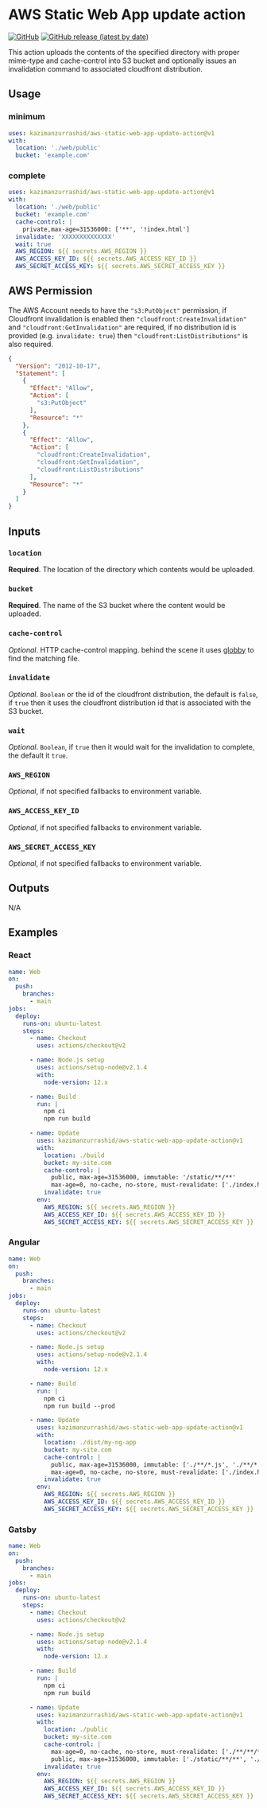 # AWS Static Web App update action

[![GitHub](https://img.shields.io/github/license/kazimanzurrashid/aws-static-web-app-update-action)](https://opensource.org/licenses/MIT)
[![GitHub release (latest by date)](https://img.shields.io/github/v/release/kazimanzurrashid/aws-static-web-app-update-action)](https://github.com/kazimanzurrashid/aws-static-web-app-update-action/releases)

This action uploads the contents of the specified directory with proper mime-type and cache-control into 
S3 bucket and optionally issues an invalidation command to associated cloudfront distribution.

## Usage

### minimum

```yaml
uses: kazimanzurrashid/aws-static-web-app-update-action@v1
with:
  location: './web/public'
  bucket: 'example.com'
```

### complete

```yaml
uses: kazimanzurrashid/aws-static-web-app-update-action@v1
with:
  location: './web/public'
  bucket: 'example.com'
  cache-control: |
    private,max-age=31536000: ['**', '!index.html']
  invalidate: 'XXXXXXXXXXXXXX'
  wait: true
  AWS_REGION: ${{ secrets.AWS_REGION }}
  AWS_ACCESS_KEY_ID: ${{ secrets.AWS_ACCESS_KEY_ID }}
  AWS_SECRET_ACCESS_KEY: ${{ secrets.AWS_SECRET_ACCESS_KEY }}
```

## AWS Permission

The AWS Account needs to have the `"s3:PutObject"` permission, if Cloudfront invalidation is enabled 
then `"cloudfront:CreateInvalidation"` and `"cloudfront:GetInvalidation"` are required, if no distribution id 
is provided (e.g. `invalidate: true`) then `"cloudfront:ListDistributions"` is also required.

```json
{
  "Version": "2012-10-17",
  "Statement": [
    {
      "Effect": "Allow",
      "Action": [
        "s3:PutObject"
      ],
      "Resource": "*"
    },
    {
      "Effect": "Allow",
      "Action": [
        "cloudfront:CreateInvalidation",
        "cloudfront:GetInvalidation",
        "cloudfront:ListDistributions"
      ],
      "Resource": "*"
    }
  ]
}
```

## Inputs

### `location`

**Required**. The location of the directory which contents would be uploaded.

### `bucket`

**Required**. The name of the S3 bucket where the content would be uploaded.

### `cache-control`

_Optional_. HTTP cache-control mapping. behind the scene it uses [globby](https://github.com/sindresorhus/globby) to find the matching file.

### `invalidate`

_Optional_. `Boolean` or the id of the cloudfront distribution, the default is `false`, if `true` then it uses the cloudfront distribution id that is associated with the S3 bucket.

### `wait`

_Optional_. `Boolean`,  if `true` then it would wait for the invalidation to complete, the default it `true`.

### `AWS_REGION`

_Optional_, if not specified fallbacks to environment variable.

### `AWS_ACCESS_KEY_ID`

_Optional_, if not specified fallbacks to environment variable.

### `AWS_SECRET_ACCESS_KEY`

_Optional_, if not specified fallbacks to environment variable.

## Outputs

N/A

## Examples

### React

```yaml
name: Web
on:
  push:
    branches:
      - main
jobs:
  deploy:
    runs-on: ubuntu-latest
    steps:
      - name: Checkout
        uses: actions/checkout@v2

      - name: Node.js setup
        uses: actions/setup-node@v2.1.4
        with:
          node-version: 12.x

      - name: Build
        run: |
          npm ci
          npm run build

      - name: Update
        uses: kazimanzurrashid/aws-static-web-app-update-action@v1
        with:
          location: ./build
          bucket: my-site.com
          cache-control: |
            public, max-age=31536000, immutable: '/static/**/**'
            max-age=0, no-cache, no-store, must-revalidate: ['./index.html', './'service-worker.js]
          invalidate: true
        env:
          AWS_REGION: ${{ secrets.AWS_REGION }}
          AWS_ACCESS_KEY_ID: ${{ secrets.AWS_ACCESS_KEY_ID }}
          AWS_SECRET_ACCESS_KEY: ${{ secrets.AWS_SECRET_ACCESS_KEY }}
```

### Angular

```yaml
name: Web
on:
  push:
    branches:
      - main
jobs:
  deploy:
    runs-on: ubuntu-latest
    steps:
      - name: Checkout
        uses: actions/checkout@v2

      - name: Node.js setup
        uses: actions/setup-node@v2.1.4
        with:
          node-version: 12.x

      - name: Build
        run: |
          npm ci
          npm run build --prod

      - name: Update
        uses: kazimanzurrashid/aws-static-web-app-update-action@v1
        with:
          location: ./dist/my-ng-app
          bucket: my-site.com
          cache-control: |
            public, max-age=31536000, immutable: ['./**/*.js', './**/*.css', './**/*.png', './**/*.jpg', './assets/**/**']
            max-age=0, no-cache, no-store, must-revalidate: ['./index.html']
          invalidate: true
        env:
          AWS_REGION: ${{ secrets.AWS_REGION }}
          AWS_ACCESS_KEY_ID: ${{ secrets.AWS_ACCESS_KEY_ID }}
          AWS_SECRET_ACCESS_KEY: ${{ secrets.AWS_SECRET_ACCESS_KEY }}
```

### Gatsby

```yaml
name: Web
on:
  push:
    branches:
      - main
jobs:
  deploy:
    runs-on: ubuntu-latest
    steps:
      - name: Checkout
        uses: actions/checkout@v2

      - name: Node.js setup
        uses: actions/setup-node@v2.1.4
        with:
          node-version: 12.x

      - name: Build
        run: |
          npm ci
          npm run build

      - name: Update
        uses: kazimanzurrashid/aws-static-web-app-update-action@v1
        with:
          location: ./public
          bucket: my-site.com
          cache-control: |
            max-age=0, no-cache, no-store, must-revalidate: ['./**/**/*.html', './page-data/**/**']
            public, max-age=31536000, immutable: ['./static/**/**', './*.js', './*.css']
          invalidate: true
        env:
          AWS_REGION: ${{ secrets.AWS_REGION }}
          AWS_ACCESS_KEY_ID: ${{ secrets.AWS_ACCESS_KEY_ID }}
          AWS_SECRET_ACCESS_KEY: ${{ secrets.AWS_SECRET_ACCESS_KEY }}
```
